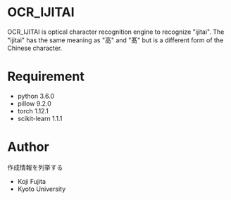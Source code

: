 # OCR_IJITAI
OCR_IJITAI is optical character recognition engine to recognize "ijitai".
The "ijitai" has the same meaning as "高" and "髙" but is a different form of the Chinese character.

# Requirement
* python 3.6.0
* pillow 9.2.0
* torch 1.12.1
* scikit-learn 1.1.1

# Author

作成情報を列挙する

* Koji Fujita
* Kyoto University
